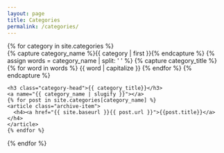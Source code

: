```yaml
---
layout: page
title: Categories
permalink: /categories/
---
```


<div id="archives">
{% for category in site.categories %}
  <div class="archive-group">
    {% capture category_name %}{{ category | first }}{% endcapture %}
    {% assign words = category_name | split: ' ' %}
    {% capture category_title %}
      {% for word in words %}
        {{ word | capitalize }}
      {% endfor %}
    {% endcapture %}
    <div id="#{{ category_name | slugify }}"></div>

    <h3 class="category-head">{{ category_title}}</h3>
    <a name="{{ category_name | slugify }}"></a>
    {% for post in site.categories[category_name] %}
    <article class="archive-item">
      <h4><a href="{{ site.baseurl }}{{ post.url }}">{{post.title}}</a></h4>
    </article>
    {% endfor %}
  </div>
{% endfor %}
</div>
